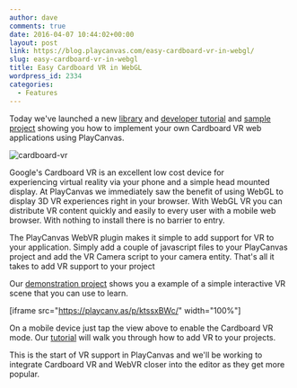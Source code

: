 ```yaml
---
author: dave
comments: true
date: 2016-04-07 10:44:02+00:00
layout: post
link: https://blog.playcanvas.com/easy-cardboard-vr-in-webgl/
slug: easy-cardboard-vr-in-webgl
title: Easy Cardboard VR in WebGL
wordpress_id: 2334
categories:
  - Features
---
```


Today we've launched a new [library](https://github.com/playcanvas/webvr) and [developer tutorial](http://developer.playcanvas.com/en/tutorials/beginner/cardboard-vr/) and [sample project](https://playcanvas.com/project/389453/overview/tutorial-cardboard-vr) showing you how to implement your own Cardboard VR web applications using PlayCanvas.

![cardboard-vr](https://blog.playcanvas.com/wp-content/uploads/2016/04/cardboard-vr.jpg)

Google's Cardboard VR is an excellent low cost device for experiencing virtual reality via your phone and a simple head mounted display. At PlayCanvas we immediately saw the benefit of using WebGL to display 3D VR experiences right in your browser. With WebGL VR you can distribute VR content quickly and easily to every user with a mobile web browser. With nothing to install there is no barrier to entry.

The PlayCanvas WebVR plugin makes it simple to add support for VR to your application. Simply add a couple of javascript files to your PlayCanvas project and add the VR Camera script to your camera entity. That's all it takes to add VR support to your project

Our [demonstration project](https://playcanvas.com/project/389453/overview/tutorial-cardboard-vr) shows you a example of a simple interactive VR scene that you can use to learn.

[iframe src="https://playcanv.as/p/ktssxBWc/" width="100%"]

On a mobile device just tap the view above to enable the Cardboard VR mode. Our [tutorial](http://developer.playcanvas.com/en/tutorials/beginner/cardboard-vr/) will walk you through how to add VR to your projects.

This is the start of VR support in PlayCanvas and we'll be working to integrate Cardboard VR and WebVR closer into the editor as they get more popular.
